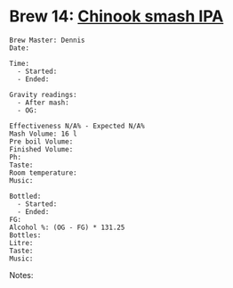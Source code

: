 # Brew 14: [Chinook smash IPA](../brews/chinook_smash_ipa_v2.md)
```
Brew Master: Dennis
Date: 

Time:
  - Started:
  - Ended:

Gravity readings:
  - After mash:
  - OG:

Effectiveness N/A% - Expected N/A%
Mash Volume: 16 l
Pre boil Volume:
Finished Volume:
Ph:
Taste:
Room temperature:
Music:
```

```
Bottled: 
  - Started:
  - Ended: 
FG: 
Alcohol %: (OG - FG) * 131.25
Bottles: 
Litre:
Taste: 
Music:
```

Notes:

